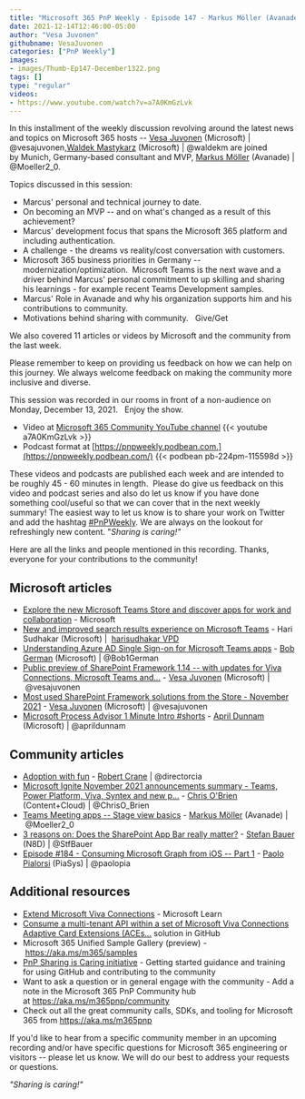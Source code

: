 ```yaml
---
title: "Microsoft 365 PnP Weekly - Episode 147 - Markus Möller (Avanade)"
date: 2021-12-14T12:46:00-05:00
author: "Vesa Juvonen"
githubname: VesaJuvonen
categories: ["PnP Weekly"]
images:
- images/Thumb-Ep147-December1322.png
tags: []
type: "regular"
videos:
- https://www.youtube.com/watch?v=a7A0KmGzLvk
---
```


In this installment of the weekly discussion revolving around the latest news and topics on Microsoft 365 hosts -- [Vesa Juvonen](https://twitter.com/vesajuvonen) (Microsoft) | @vesajuvonen,[Waldek Mastykarz](https://twitter.com/waldekm) (Microsoft) | @waldekm are joined by Munich, Germany-based consultant and MVP, [Markus Möller](https://twitter.com/Moeller2_0) (Avanade) | @Moeller2_0. 

Topics discussed in this session:

-   Marcus' personal and technical journey to date.    
-   On becoming an MVP -- and on what's changed as a result of this
    achievement?
-   Marcus' development focus that spans the Microsoft 365 platform and
    including authentication. 
-   A challenge - the dreams vs reality/cost conversation with
    customers.    
-   Microsoft 365 business priorities in Germany --
    modernization/optimization.  Microsoft Teams is the next wave and a
    driver behind Marcus' personal commitment to up skilling and sharing
    his learnings - for example recent Teams Development samples.   
-   Marcus' Role in Avanade and why his organization supports him and
    his contributions to community.  
-   Motivations behind sharing with community.   Give/Get

We also covered 11 articles or videos by Microsoft and the community from the last week.

Please remember to keep on providing us feedback on how we can help on this journey. We always welcome feedback on making the community more inclusive and diverse.

This session was recorded in our rooms in front of a non-audience on Monday, December 13, 2021.   Enjoy the show. 

-   Video at [Microsoft 365 Community YouTube
    channel](https://aka.ms/m365pnp-videos)
    {{< youtube a7A0KmGzLvk >}}
-   Podcast format
    at [https://pnpweekly.podbean.com.](https://pnpweekly.podbean.com/)
    {{< podbean pb-224pm-115598d >}}


These videos and podcasts are published each week and are intended to be
roughly 45 - 60 minutes in length.  Please do give us feedback on this
video and podcast series and also do let us know if you have done
something cool/useful so that we can cover that in the next weekly
summary! The easiest way to let us know is to share your work on Twitter
and add the
hashtag [#PnPWeekly](https://twitter.com/search?q=%23pnpweekly). We are
always on the lookout for refreshingly new content. "*Sharing is
caring!"* 

Here are all the links and people mentioned in this recording. Thanks,
everyone for your contributions to the community!

## Microsoft articles

-   [Explore the new Microsoft Teams Store and discover apps for work
    and
    collaboration](https://techcommunity.microsoft.com/t5/microsoft-teams-blog/explore-the-new-microsoft-teams-store-and-discover-apps-for-work/ba-p/3031874) -
    Microsoft
-   [New and improved search results experience on Microsoft
    Teams](https://techcommunity.microsoft.com/t5/microsoft-teams-blog/new-and-improved-search-results-experience-on-microsoft-teams/ba-p/3035064) -
    Hari Sudhakar (Microsoft) |  [harisudhakar
    VPD](https://techcommunity.microsoft.comhttps://techcommunity.microsoft.com/t5/user/viewprofilepage/user-id/1173915#profile)
-   [Understanding Azure AD Single Sign-on for Microsoft Teams
    apps](https://devblogs.microsoft.com/microsoft365dev/understanding-azure-ad-single-sign-on-for-microsoft-teams-apps/) -
    [Bob German](https://twitter.com/Bob1German) (Microsoft)
    | @Bob1German
-   [Public preview of SharePoint Framework 1.14 -- with updates for
    Viva Connections, Microsoft Teams
    and\...](https://devblogs.microsoft.com/microsoft365dev/public-preview-of-sharepoint-framework-1-14-with-updates-for-viva-connections-microsoft-teams-and-sharepoint/) -
    [Vesa Juvonen](https://twitter.com/vesajuvonen) (Microsoft)
    | @vesajuvonen
-   [Most used SharePoint Framework solutions from the Store - November
    2021](https://techcommunity.microsoft.com/t5/microsoft-sharepoint-blog/most-used-sharepoint-framework-solutions-from-the-store-november/ba-p/3034710) -
    [Vesa Juvonen](https://twitter.com/vesajuvonen) (Microsoft)
    | @vesajuvonen
-   [Microsoft Process Advisor 1 Minute Intro
    #shorts](https://www.youtube.com/watch?v=ANvZcOXFm7w) - [April
    Dunnam](https://twitter.com/aprildunnam) (Microsoft)
    | @aprildunnam


## Community articles

-   [Adoption with
    fun](https://regarding365.com/adoption-with-fun-76a8494b236d)
    - [Robert Crane](https://twitter.com/directorcia) | @directorcia
-   [Microsoft Ignite November 2021 announcements summary - Teams, Power
    Platform, Viva, Syntex and new
    p\...](https://www.sharepointnutsandbolts.com/2021/12/microsoft-ignite-november-2021-announcements.html)
    - [Chris O'Brien](https://twitter.com/ChrisO_Brien) (Content+Cloud)
    | @ChrisO_Brien
-   [Teams Meeting apps -- Stage view
    basics](https://mmsharepoint.wordpress.com/2021/12/07/teams-meeting-apps-stage-view-basics/)
    - [Markus Möller](https://twitter.com/Moeller2_0) (Avanade)
    | @Moeller2_0
-   [3 reasons on: Does the SharePoint App Bar really
    matter?](https://n8d.at/3-reasons-on-does-the-sharepoint-app-bar-really-matter) -
    [Stefan Bauer](https://twitter.com/StfBauer) (N8D) | @StfBauer
-   [Episode #184 - Consuming Microsoft Graph from iOS -- Part
    1](https://www.youtube.com/watch?v=CAE6FRW2aig) - [Paolo
    Pialorsi](https://twitter.com/PaoloPia) (PiaSys) | @paolopia

## Additional resources

-   [Extend Microsoft Viva
    Connections](https://docs.microsoft.com/learn/paths/m365-extend-viva-connections/?WT.mc_id=m365-47395-cxa) -
    Microsoft Learn
-   [Consume a multi-tenant API within a set of Microsoft Viva
    Connections Adaptive Card Extensions
    (ACEs\...](https://github.com/pnp/spfx-reference-scenarios/tree/main/samples/ace-pnp-contoso-orders)
    solution in GitHub
-   Microsoft 365 Unified Sample Gallery (preview)
    - <https://aka.ms/m365/samples> 
-   [PnP Sharing is Caring
    initiative](https://aka.ms/sharing-is-caring) - Getting started
    guidance and training for using GitHub and contributing to the
    community
-   Want to ask a question or in general engage with the community - Add
    a note in the Microsoft 365 PnP Community hub
    at <https://aka.ms/m365pnp/community>
-   Check out all the great community calls, SDKs, and tooling for
    Microsoft 365 from <https://aka.ms/m365pnp>

If you'd like to hear from a specific community member in an upcoming recording and/or have specific questions for Microsoft 365 engineering or visitors -- please let us know. We will do our best to address your requests or questions.

*"Sharing is caring!"*
